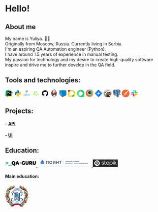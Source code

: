 # Hello! 

## About me
 My name is Yuliya. 👩‍💻   
 Originally from Moscow, Russia. Currently living in Serbia.  
 I'm an aspiring QA Automation engineer (Python).   
 I have around 1.5 years of experience in manual testing.   
 My passion for technology and my desire to create high-quality software inspire and drive me to further develop in the QA field. 


## Tools and technologies:
<p>
  <code><img width="5%" title="Pycharm" src="resource/pycharm.png"></code>
  <code><img width="5%" title="Python" src="resource/python.png"></code>
  <code><img width="5%" title="Pytest" src="resource/pytest.png"></code>
  <code><img width="5%" title="Selene" src="resource/selene.png"></code>
  <code><img width="5%" title="GitHub" src="resource/github.png"></code>
  <code><img width="5%" title="Jenkins" src="resource/jenkins.png"></code>
  <code><img width="5%" title="Selenoid" src="resource/selenoid.png"></code>
  <code><img width="5%" title="Allure Report" src="resource/allure_report.png"></code>
  <code><img width="5%" title="Allure TestOps" src="resource/allure_testops.png"></code>
  <code><img width="5%" title="Browserstack" src="resource/browserstack.png"></code>
  <code><img width="5%" title="Jira" src="resource/jira.png"></code>
  <code><img width="5%" title="Dbeaver" src="resource/dbeaver-head.png"></code>
  <code><img width="5%" title="Postgresql" src="resource/postgresql.png"></code>
  <code><img width="5%" title="Postman" src="resource/postman.png"></code>
  <code><img width="5%" title="Slack" src="resource/slack.png"></code>
</p>


## Projects:
#### - [API](https://github.com/YuliyaShkretova/qa_guru_API)
#### - [UI](https://github.com/YuliyaShkretova/qa_guru_UI) 


## Education:
<p>
  <a href="https://qa.guru/python" target="_blank">
    <img width="20%" title="qa_guru" src="resource/qa_guru.png">
  </a>

  <a href="https://pointschool.ru/" target="_blank">
    <img width="35%" title="point" src="resource/point.png">
  </a>

  <a href="https://stepik.org/cert/2120359" target="_blank">
    <img width="16%" title="stepik_python" src="resource/stepik_1.png">
  </a>

</p>


#### Main education:
<p>
  <code><img width="15%" title="Plekhanov Russian University of Economics." src="resource/reu.png"></code>
</p>

